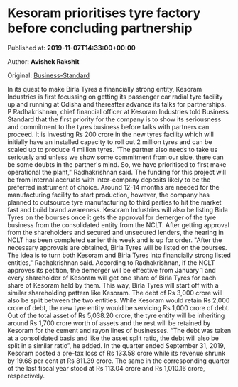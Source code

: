 
# Kesoram prioritises tyre factory before concluding partnership

Published at: **2019-11-07T14:33:00+00:00**

Author: **Avishek Rakshit**

Original: [Business-Standard](https://www.business-standard.com/article/companies/kesoram-prioritises-tyre-factory-before-concluding-partnership-119110701544_1.html)

In its quest to make Birla Tyres a financially strong entity, Kesoram Industries is first focussing on getting its passenger car radial tyre facility up and running at Odisha and thereafter advance its talks for partnerships.
P Radhakrishnan, chief financial officer at Kesoram Industries told Business Standard that the first priority for the company is to show its seriousness and commitment to the tyres business before talks with partners can proceed.
It is investing Rs 200 crore in the new tyres facility which will initially have an installed capacity to roll out 2 million tyres and can be scaled up to produce 4 million tyres.
"The partner also needs to take us seriously and unless we show some commitment from our side, there can be some doubts in the partner's mind. So, we have prioritised to first make operational the plant," Radhakrishnan said.
The funding for this project will be from internal accruals with inter-company deposits likely to be the preferred instrument of choice.
Around 12-14 months are needed for the manufacturing facility to start production, however, the company has planned to outsource tyre manufacturing to third parties to hit the market fast and build brand awareness.
Kesoram Industries will also be listing Birla Tyres on the bourses once it gets the approval for demerger of the tyre business from the consolidated entity from the NCLT.
After getting approval from the shareholders and secured and unsecured lenders, the hearing in NCLT has been completed earlier this week and is up for order.
"After the necessary approvals are obtained, Birla Tyres will be listed on the bourses. The idea is to turn both Kesoram and Birla Tyres into financially strong listed entities," Radhakrishnan said.
According to Radhakrishnan, if the NCLT approves its petition, the demerger will be effective from January 1 and every shareholder of Kesoram will get one share of Birla Tyres for each share of Kesoram held by them.
This way, Birla Tyres will start off with a similar shareholding pattern like Kesoram.
The debt of Rs 3,000 crore will also be split between the two entities. While Kesoram would retain Rs 2,000 crore of debt, the new tyre entity would be servicing Rs 1,000 crore of debt.
Out of the total asset of Rs 5,038.20 crore, the tyre entity will be inheriting around Rs 1,700 crore worth of assets and the rest will be retained by Kesoram for the cement and rayon lines of businesses.
“The debt was taken at a consolidated basis and like the asset split ratio, the debt will also be split in a similar ratio”, he added.
In the quarter ended September 31, 2019, Kesoram posted a pre-tax loss of Rs 133.58 crore while its revenue shrunk by 19.68 per cent at Rs 811.39 crore. The same in the corresponding quarter of the last fiscal year stood at Rs 113.04 crore and Rs 1,010.16 crore, respectively.

